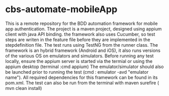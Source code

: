 # cbs-automate-mobileApp
This is a remote repository for the BDD automation framework for mobile app authentication. The project is a maven project, designed using appium client with java API
binding. the framework also uses Cucumber, so test steps are writen in the feature file before they are implemented in the stepdefinition file.
The test runs using TestNG from the runner class. The framework is an hybrid framework (Android and iOS), it also runs versions of the various OS on emulators and simulators. Before running any test locally, ensure the appium server is started via the termial or using the appium desktop (terminal :cmd appium)
The emulator/simulator should also be launched prior to running the test (cmd : emulator -avd "emulator name"). All required dependencies for this framework can be found in its pom.xml. The test can also be run from the terminal with maven surefire ( mvn clean install)
